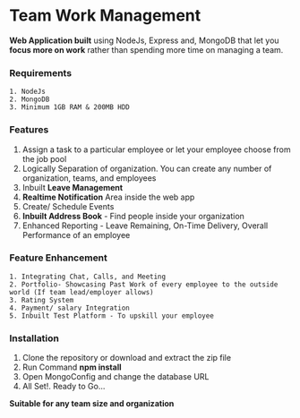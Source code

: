 # Team Work Management
**Web Application built** using NodeJs, Express and, MongoDB that let you **focus more on work** rather than spending more time on managing a team.
### Requirements
```
1. NodeJs
2. MongoDB
3. Minimum 1GB RAM & 200MB HDD
```
### Features

1. Assign a task to a particular employee or let your employee choose from the job pool
2. Logically Separation of organization. You can create any number of organization, teams, and employees
3. Inbuilt **Leave Management**
4. **Realtime Notification** Area inside the web app
5. Create/ Schedule Events 
6. **Inbuilt Address Book** - Find people inside your organization
7. Enhanced Reporting - Leave Remaining, On-Time Delivery, Overall Performance of an employee

### Feature Enhancement
```
1. Integrating Chat, Calls, and Meeting
2. Portfolio- Showcasing Past Work of every employee to the outside world (If team lead/employer allows)
3. Rating System 
4. Payment/ salary Integration
5. Inbuilt Test Platform - To upskill your employee
```
### Installation

1. Clone the repository or download and extract the zip file
2. Run Command **npm install**
3. Open MongoConfig and change the database URL 
4. All Set!. Ready to Go...

**Suitable for any team size and organization**
